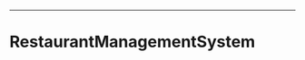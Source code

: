 --------------------------------------------------------------------------------------------
# RestaurantManagementSystem
